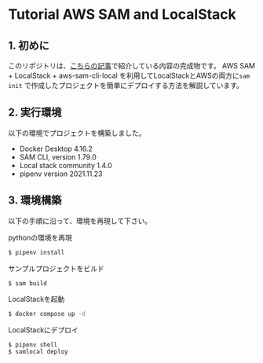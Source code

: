 # Tutorial AWS SAM and LocalStack
## 1. 初めに
このリポジトリは、[こちらの記事](https://zenn.dev/tkb/articles/75f2b8bdd6a106)で紹介している内容の完成物です。
AWS SAM + LocalStack + aws-sam-cli-local を利用してLocalStackとAWSの両方に```sam init``` で作成したプロジェクトを簡単にデプロイする方法を解説しています。

## 2. 実行環境
以下の環境でプロジェクトを構築しました。
* Docker Desktop 4.16.2
* SAM CLI, version 1.79.0
* Local stack community 1.4.0
* pipenv version 2021.11.23

## 3. 環境構築
以下の手順に沿って、環境を再現して下さい。

pythonの環境を再現
```bash
$ pipenv install
```

サンプルプロジェクトをビルド
```bash
$ sam build
```

LocalStackを起動
```bash
$ docker compose up -d
```

LocalStackにデプロイ
```
$ pipenv shell
$ samlocal deploy
```
